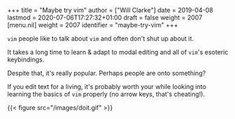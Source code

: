 +++
title = "Maybe try vim"
author = ["Will Clarke"]
date = 2019-04-08
lastmod = 2020-07-06T17:27:32+01:00
draft = false
weight = 2007
[menu.nil]
  weight = 2007
  identifier = "maybe-try-vim"
+++

`vim` people like to talk about `vim` and often don't shut up about it.

It takes a long time to learn & adapt to modal editing and all of `vim`'s esoteric keybindings.

Despite that, it's really popular. Perhaps people are onto something?

If you edit text for a living, it's probably worth your while looking into learning the basics of `vim` properly (no arrow keys, that's cheating!).

{{< figure src="/images/doit.gif" >}}
